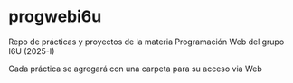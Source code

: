 # progwebi6u
Repo de prácticas y proyectos de la materia Programación Web del grupo I6U (2025-I)

Cada práctica se agregará con una carpeta para su acceso via Web
